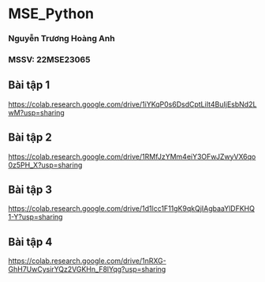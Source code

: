 # MSE_Python
### Nguyễn Trương Hoàng Anh
### MSSV: 22MSE23065

## Bài tập 1
https://colab.research.google.com/drive/1iYKqP0s6DsdCptLiIt4BuIjEsbNd2LwM?usp=sharing

## Bài tập 2
https://colab.research.google.com/drive/1RMfJzYMm4eiY3OFwJZwyVX6qo0z5PH_X?usp=sharing

## Bài tập 3
https://colab.research.google.com/drive/1d1lcc1F11gK9qkQjIAgbaaYlDFKHQ1-Y?usp=sharing

## Bài tập 4
https://colab.research.google.com/drive/1nRXG-GhH7UwCysirYQz2VGKHn_F8lYqg?usp=sharing
